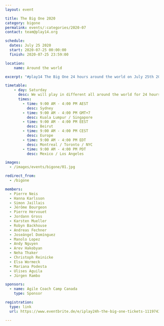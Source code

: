 ```yaml
---
layout: event

title: The Big One 2020
category: bigone
permalink: events/:categories/2020-07
contact: team@play14.org

schedule:
  dates: July 25 2020
  start: 2020-07-25 00:00:00
  finish: 2020-07-25 23:59:00

location:
    name: Around the world

excerpt: "#play14 The Big One 24 hours around the world on July 25th 2020"

timetable:
    - day: Saturday
      desc: We will play in different all around the world for 24 hours
      times:
        - time: 9:00 AM - 4:00 PM AEST
          desc: Sydney
        - time: 9:00 AM - 4:00 PM GMT+7
          desc: Kuala Lumpur / Singapore
        - time: 9:00 AM - 4:00 PM EEST
          desc: Beirut
        - time: 9:00 AM - 4:00 PM CEST
          desc: Europe
        - time: 9:00 AM - 4:00 PM EDT
          desc: Montreal / Toronto / NYC
        - time: 9:00 AM - 4:00 PM PDT
          desc: Mexico / Los Angeles

images:
  - /images/events/bigone/01.jpg

redirect_from:
  - /bigone

members:
  - Pierre Neis
  - Hanna Karlsson
  - Simon Jaillais
  - Jérôme Bourgeon
  - Pierre Hervouet
  - Jordann Gross
  - Karsten Mueller
  - Robyn Backhouse
  - Andreas Fechner
  - Joseángel Domínguez
  - Manolo Lopez
  - Andy Nguyen
  - Arev Hakobyan
  - Neha Thaker
  - Christoph Reinicke
  - Elsa Wormeck
  - Mariana Podesta
  - Ulises Aguila
  - Jürgen Rambo

sponsors:
  - name: Agile Coach Camp Canada
    type: Sponsor

registration: 
  type: link
  url: https://www.eventbrite.de/e/iplay24h-the-big-one-tickets-111974352302

---
```


